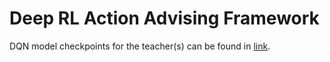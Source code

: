 # Deep RL Action Advising Framework

DQN model checkpoints for the teacher(s) can be found in [link](https://drive.google.com/drive/folders/1alwLhNBVYdGmm_1tAy22elaq-alSpDCZ?usp=sharing).